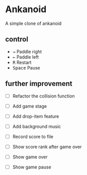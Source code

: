 #  Ankanoid

A simple clone of ankanoid

## control

- <kbd>→</kbd> Paddle right
- <kbd>←</kbd> Paddle left
- <kbd>R</kbd> Restart
- <kbd>Space</kbd> Pause

## further improvement

- [ ] Refactor the collision function
- [ ] Add game stage
- [ ] Add drop-item feature
- [ ] Add background music
- [ ] Record score to file
- [ ] Show score rank after game over
- [ ] Show game over
- [ ] Show game pause



